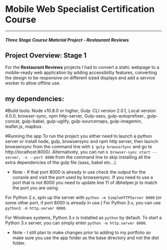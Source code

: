 # Mobile Web Specialist Certification Course
---
#### _Three Stage Course Material Project - Restaurant Reviews_

## Project Overview: Stage 1

For the **Restaurant Reviews** projects I had to convert a static webpage to a mobile-ready web application by  adding accessibility features, converting the design to be responsive on different sized displays and  add a service worker to allow offline use.

## my dependencies:

 #Build tools:
Node v10.8.0 or higher, Gulp: CLI version 2.0.1, Local version 4.0.0, browser-sync, npm http-server, Gulp-sass, gulp-autoprefixer., gulp-concat, gulp-babel, gulp-uglify, gulp-sourcemaps, gulp-imagemin, leaflet.js, mapbox.
 
 #Running the app
To run the project you either need to launch a python server or install node, gulp, browsersync and npm http server, then launch browsersync from the command line with `$ gulp browserSync` and go to http://localhost:8000/. Alternatively, you can run  `$ browser-sync start --server, -s --port 8000` from the command line to skip installing all the extra dependencies of the gulp file (sass, babel etc…).

* Note - If that port 8000 is already in use check the output for the console and visit the port used by browsersync. If you need to use a port that is not 8000 you need to update line 11 of dbhelper.js to match the port you are using.

For Python 2.x, spin up the server with `python -m SimpleHTTPServer 8000` (or some other port, if port 8000 is already in use.) For Python 3.x, you can use `python3 -m http.server 8000`.

 For Windows systems, Python 3.x is installed as `python` by default. To start a Python 3.x server, you can simply enter `python -m http.server 8000`.

 * Note - I still plan to make changes prior to adding to my portfolio so make sure you use the app folder as the base directory and not the dist folder.

